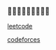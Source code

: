 ### 🙋🏼‍♀️🙋🏼‍♀️🙋🏼‍♀️

[leetcode](https://leetcode.com/u/dieterwhittingham/)

[codeforces](https://codeforces.com/profile/mirandacosgrove) 
